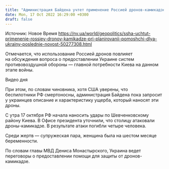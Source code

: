 ```yaml
---
title: "Администрация Байдена учтет применение Россией дронов-камикадзе при планировании помощи для Украины — СNN"
date: Mon, 17 Oct 2022 16:29:00 +0300
draft: false
---
```

Источник: Новое Время https://nv.ua/world/geopolitics/ssha-uchtut-primenenie-rossiey-dronov-kamikadze-pri-planirovanii-pomoshchi-dlya-ukrainy-poslednie-novost-50277308.html


Отмечается, что использование Россией дронов повлияет на обсуждения вопроса о предоставлении Украине систем противовоздушной обороны — главной потребности Киева на данном этапе войны.

 Видео дня   

При этом, по словам чиновника, хотя США уверены, что беспилотники РФ смертоносны, администрация Байдена пока запросит у украинцев описание и характеристику ущерба, который наносят эти дроны.

С утра 17 октября РФ начала наносить удары по Шевченковскому району Киева. В Офисе президента уточнили, что столицу атаковали дроны-камикадзе. В результате атаки погибли четыре человека.

Среди жертв — супружеская пара, женщина была на шестом месяце беременности.

По словам главы МВД Дениса Монастырского, Украина ведет переговоры о предоставлении помощи для защиты от дронов-камикадзе.
